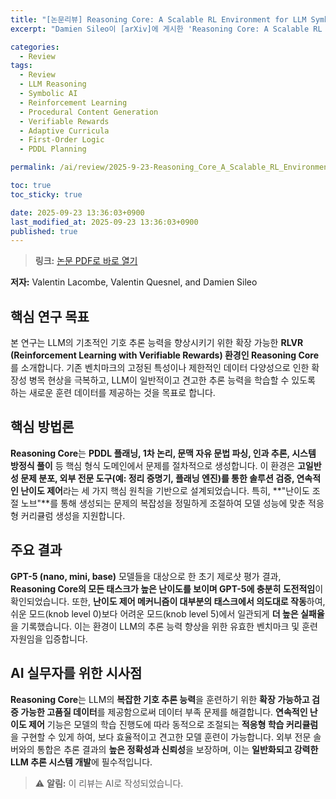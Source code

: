 ```yaml
---
title: "[논문리뷰] Reasoning Core: A Scalable RL Environment for LLM Symbolic Reasoning"
excerpt: "Damien Sileo이 [arXiv]에 게시한 'Reasoning Core: A Scalable RL Environment for LLM Symbolic Reasoning' 논문에 대한 자세한 리뷰입니다."

categories:
  - Review
tags:
  - Review
  - LLM Reasoning
  - Symbolic AI
  - Reinforcement Learning
  - Procedural Content Generation
  - Verifiable Rewards
  - Adaptive Curricula
  - First-Order Logic
  - PDDL Planning

permalink: /ai/review/2025-9-23-Reasoning_Core_A_Scalable_RL_Environment_for_LLM_Symbolic_Reasoning/

toc: true
toc_sticky: true

date: 2025-09-23 13:36:03+0900
last_modified_at: 2025-09-23 13:36:03+0900
published: true
---
```

> **링크:** [논문 PDF로 바로 열기](https://arxiv.org/abs/2509.18083)

**저자:** Valentin Lacombe, Valentin Quesnel, and Damien Sileo



## 핵심 연구 목표
본 연구는 LLM의 기초적인 기호 추론 능력을 향상시키기 위한 확장 가능한 **RLVR (Reinforcement Learning with Verifiable Rewards) 환경인 Reasoning Core**를 소개합니다. 기존 벤치마크의 고정된 특성이나 제한적인 데이터 다양성으로 인한 확장성 병목 현상을 극복하고, LLM이 일반적이고 견고한 추론 능력을 학습할 수 있도록 하는 새로운 훈련 데이터를 제공하는 것을 목표로 합니다.

## 핵심 방법론
**Reasoning Core**는 **PDDL 플래닝, 1차 논리, 문맥 자유 문법 파싱, 인과 추론, 시스템 방정식 풀이** 등 핵심 형식 도메인에서 문제를 절차적으로 생성합니다. 이 환경은 **고일반성 문제 분포, 외부 전문 도구(예: 정리 증명기, 플래닝 엔진)를 통한 솔루션 검증, 연속적인 난이도 제어**라는 세 가지 핵심 원칙을 기반으로 설계되었습니다. 특히, **"난이도 조절 노브"**를 통해 생성되는 문제의 복잡성을 정밀하게 조절하여 모델 성능에 맞춘 적응형 커리큘럼 생성을 지원합니다.

## 주요 결과
**GPT-5 (nano, mini, base)** 모델들을 대상으로 한 초기 제로샷 평가 결과, **Reasoning Core의 모든 태스크가 높은 난이도를 보이며 GPT-5에 충분히 도전적임**이 확인되었습니다. 또한, **난이도 제어 메커니즘이 대부분의 태스크에서 의도대로 작동**하여, 쉬운 모드(knob level 0)보다 어려운 모드(knob level 5)에서 일관되게 **더 높은 실패율**을 기록했습니다. 이는 환경이 LLM의 추론 능력 향상을 위한 유효한 벤치마크 및 훈련 자원임을 입증합니다.

## AI 실무자를 위한 시사점
**Reasoning Core**는 LLM의 **복잡한 기호 추론 능력**을 훈련하기 위한 **확장 가능하고 검증 가능한 고품질 데이터**를 제공함으로써 데이터 부족 문제를 해결합니다. **연속적인 난이도 제어** 기능은 모델의 학습 진행도에 따라 동적으로 조절되는 **적응형 학습 커리큘럼**을 구현할 수 있게 하여, 보다 효율적이고 견고한 모델 훈련이 가능합니다. 외부 전문 솔버와의 통합은 추론 결과의 **높은 정확성과 신뢰성**을 보장하며, 이는 **일반화되고 강력한 LLM 추론 시스템 개발**에 필수적입니다.

> ⚠️ **알림:** 이 리뷰는 AI로 작성되었습니다.